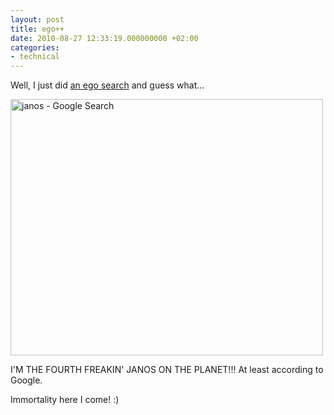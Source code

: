 ```yaml
---
layout: post
title: ego++
date: 2010-08-27 12:33:19.000000000 +02:00
categories:
- technical
---
```

Well, I just did <a href="http://www.google.com/search?q=janos">an ego search</a> and guess what...

<img src="https://content.rusiczki.net/2010/08/janos-Google-Search1-500x410.png" alt="janos - Google Search" width="500" height="410" class="alignnone size-medium wp-image-1130" />

I'M THE FOURTH FREAKIN' JANOS ON THE PLANET!!! At least according to Google.

Immortality here I come! :)
